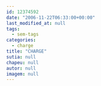 ```yaml
---
id: 12374592
date: "2006-11-22T06:33:00+00:00"
last_modified_at: null
tags:
  - sem-tags
categories:
  - charge
title: "CHARGE"
sutia: null
chapeu: null
autor: null
imagem: null
---
```

<p> </p>
